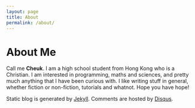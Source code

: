 ```yaml
---
layout: page
title: About
permalink: /about/
---
```


About Me
========

Call me **Cheuk**. I am a high school student from Hong Kong who is a Christian. I am interested in programming, maths and
sciences, and pretty much anything that I have been curious with. I like writing stuff in general, whether fiction or non-fiction,
tutorials and whatnot. Hope you have hope!

Static blog is generated by [Jekyll][1]. Comments are hosted by [Disqus][2].

[1]: https://www.github.com/jekyll/jekyll
[2]: http://www.disqus.com
